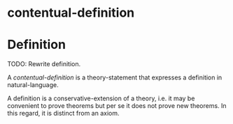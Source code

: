 # contentual-definition

# Definition

TODO: Rewrite definition.

A _contentual-definition_ is a theory-statement that expresses a definition in natural-language.

A definition is a conservative-extension of a theory, i.e. it may be convenient to prove theorems
but per se it does not prove new theorems. In this regard, it is distinct from an axiom.
